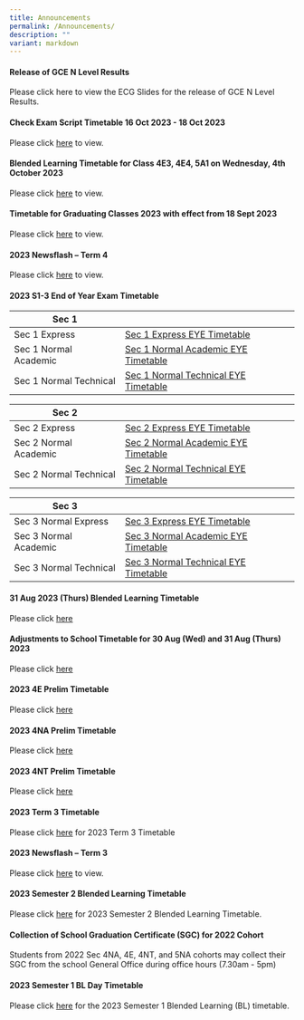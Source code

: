 ```yaml
---
title: Announcements
permalink: /Announcements/
description: ""
variant: markdown
---
```

#### Release of GCE N Level Results

Please click here to view the ECG Slides for the release of GCE N Level Results.

#### Check Exam Script Timetable 16 Oct 2023 - 18 Oct 2023

Please click [here](/files/2023%20t4%20check%20script%20tt%20v3%20-%20class.pdf) to view.




#### Blended Learning Timetable for Class 4E3, 4E4, 5A1 on Wednesday, 4th October 2023

Please click [here](/files/2023%20t4w4%20bl%204e34e45a1-classes.pdf) to view.


#### Timetable for Graduating Classes 2023 with effect from 18 Sept 2023

Please click [here](/files/Announcements/timetable%20for%20graduating%20classes%20wef%2018%20sep.pdf) to view.


#### 2023 Newsflash – Term 4

Please click [here](/files/Announcements/Newsflash/term%204%20newsflash%202023_final.pdf) to view.

#### 2023 S1-3 End of Year Exam Timetable

|Sec 1  |      |
| -------- | -------- |
| Sec 1 Express | [Sec 1 Express EYE Timetable](/files/Announcements/2023/2023%201e%20eye%20timetable_4sep.pdf)|
| Sec 1 Normal Academic | [Sec 1 Normal Academic EYE Timetable](/files/Announcements/2023/2023%201na%20eye%20timetable_4sep.pdf) |
| Sec 1 Normal Technical | [Sec 1 Normal Technical EYE Timetable](/files/Announcements/2023/2023%201nt%20eye%20timetable_4sep.pdf) |

|Sec 2  |      |
| -------- | -------- |
| Sec 2 Express | [Sec 2 Express EYE Timetable](/files/Announcements/2023/2023%202e%20eye%20timetable_4sep.pdf) |
| Sec 2 Normal Academic | [Sec 2 Normal Academic EYE Timetable](/files/Announcements/2023/2023%202na%20eye%20timetable_4sep.pdf)|
| Sec 2 Normal Technical | [Sec 2 Normal Technical EYE Timetable](/files/Announcements/2023/2023%202nt%20eye%20timetable_4sep.pdf)|

|Sec 3  |      |
| -------- | -------- |
| Sec 3 Normal Express |[Sec 3 Express EYE Timetable](/files/Announcements/2023/2023%203e%20eye%20timetable_13sep%20(final).pdf)|
| Sec 3 Normal Academic | [Sec 3 Normal Academic EYE Timetable](/files/Announcements/2023/2023%203na%20eye%20timetable_13sep%20(final).pdf) |
| Sec 3 Normal Technical | [Sec 3 Normal Technical EYE Timetable](/files/Announcements/2023/2023%203nt%20eye%20timetable_13sep%20(final).pdf)  |

####  31 Aug 2023 (Thurs) Blended Learning Timetable  

Please click [here](/files/Announcements/31st%20august%202023%20bl%20timetable%20-%20classes.pdf)


####  Adjustments to School Timetable for 30 Aug (Wed) and 31 Aug (Thurs) 2023 

Please click [here](/files/Announcements/2023/adjustments%20to%20sch%20timetable%20for%2030-31%20aug.pdf)

####  2023 4E Prelim Timetable

Please click [here](/files/Announcements/2023/2023%204e5n%20prelim%20timetable_19jul.pdf)

#### 2023 4NA Prelim Timetable

Please click [here](/files/Announcements/2023/2023%204na%20prelim%20timetable_11jul.pdf)

#### 2023 4NT Prelim Timetable

Please click [here](/files/Announcements/2023/2023%204nt%20prelim%20timetable_11jul.pdf)

#### 2023 Term 3 Timetable 

Please click [here](/files/Announcements/term%203%20tt%20wef%203%20jul%20for%20classes%20final%201.pdf) for 2023 Term 3 Timetable


#### 2023 Newsflash – Term 3

Please click [here](/files/Announcements/Newsflash/2023%20term%203%20-%20newsflash%20final.pdf) to view.

#### 2023 Semester 2 Blended Learning Timetable

Please click [here](/files/Announcements/2023/2023%20sem2%20bl%20tt%20v1-classses.pdf) for 2023 Semester 2 Blended Learning Timetable.

#### Collection of School Graduation Certificate (SGC) for 2022 Cohort

Students from 2022 Sec 4NA, 4E, 4NT, and 5NA cohorts may collect their SGC from the school General Office during office hours (7.30am - 5pm)


#### 2023 Semester 1 BL Day Timetable

Please click [here](/files/Announcements/2023/2023%20sem1%20bl%20tt%20v2%20-%20class.pdf) for the 2023 Semester 1 Blended Learning (BL) timetable.